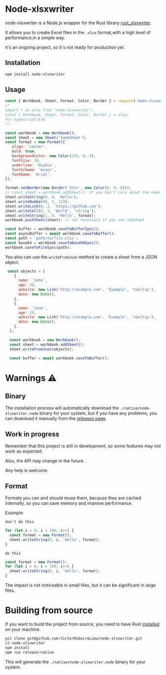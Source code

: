 # Node-xlsxwriter
node-xlsxwriter is a Node.js wrapper for the Rust library [rust_xlsxwriter](
  https://docs.rs/rust_xlsxwriter/0.64.2/rust_xlsxwriter/index.html).

It allows you to create Excel files in the `.xlsx` format,with a high level of performance,in a simple way.

it's an ongoing project, so it's not ready for production yet.

## Installation
```bash
npm install node-xlsxwriter
```

## Usage
```javascript
const { Workbook, Sheet, Format, Color, Border } = require('node-xlsxwriter');
/*
import * as xlsx from 'node-xlsxwriter';
const { Workbook, Sheet, Format, Color, Border } = xlsx;
for typescript/Es6
*/

const workbook = new Workbook();
const sheet = new Sheet('SomeSheet');
const format = new Format({
   align: 'center',
   bold: true,
   backgroundColor: new Color(255, 0, 0),
   fontSize: 16,
   underline: 'double',
   fontScheme: 'minor',
   fontName: 'Arial',
});

format.setBorder(new Border('thin', new Color(0, 0, 0)));
// const sheet = workbook.addSheet(); if you don't care about the name
sheet.writeString(0, 0, 'Hello');
sheet.writeNumber(0, 1, 123);
sheet.writeLink(0, 2, 'https://github.com');
sheet.writeCell(0, 3, 'World', 'string');
sheet.writeString(1, 0, 'Hello', format);
workbook.pushSheet(sheet); // not necessary if you use addSheet

const buffer = workbook.saveToBufferSync();
const asyncBuffer = await workbook.saveToBuffer();
const path = 'path/to/file.xlsx';
const base64 = workbook.saveToBase64Sync();
workbook.saveToFileSync(path);
```

You also can use the `writeFromJson` method to create a sheet from a JSON object.

```javascript
 const objects = [
    {
      name: 'John',
      age: 30,
      website: new Link('http://example.com', 'Example', 'tooltip'),
      date: new Date(),
    },
    {
      name: 'Jane',
      age: 25,
      website: new Link('http://example.com', 'Example', 'tooltip'),
      date: new Date(),
    },
  ];

  const workbook = new Workbook();
  const sheet = workbook.addSheet();
  sheet.writeFromJson(objects);

  const buffer = await workbook.saveToBuffer();
```

# Warnings ⚠️

## Binary
The installation process will automatically download the `./native/node-xlsxwriter.node` binary for your system, but if you have any problems, you can download it manually from the [releases page](
  https://github.com/VictorRibeiroLima/node-xlsxwriter/releases
).

## Work in progress 
Remember that this project is still in development, so some features may not work as expected.

Also, the API may change in the future.

Any help is welcome.

## Format
Formats you can and should reuse them, because they are cached internally, so you can save memory and improve performance.

Example:

`don't do this`
```javascript
for (let i = 0; i < 100; i++) {
  const format = new Format();
  sheet.writeString(0, i, 'Hello', format);
}
```

`do this`
```javascript
const format = new Format();
for (let i = 0; i < 100; i++) {
  sheet.writeString(0, i, 'Hello', format);
}
```

The impact is not noticeable in small files, but it can be significant in large files.

# Building from source
If you want to build the project from source, you need to have Rust [installed](https://www.rust-lang.org) on your machine.

```bash
git clone git@github.com:VictorRibeiroLima/node-xlsxwriter.git
cd node-xlsxwriter
npm install
npm run release:native
```

This will generate the `./native/node-xlsxwriter.node` binary for your system.